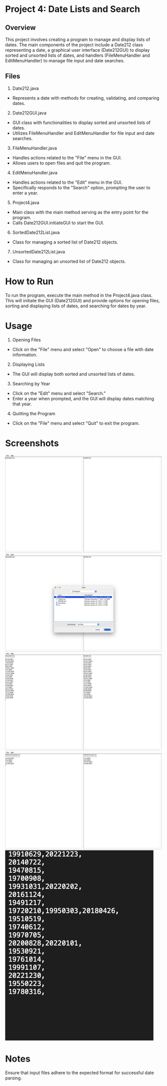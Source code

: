 # Project 4: Date Lists and Search

## Overview
This project involves creating a program to manage and display lists of dates. The main components of the project include a Date212 class representing a date, a graphical user interface (Date212GUI) to display sorted and unsorted lists of dates, and handlers (FileMenuHandler and EditMenuHandler) to manage file input and date searches.

## Files
1. Date212.java

- Represents a date with methods for creating, validating, and comparing dates.

2. Date212GUI.java

- GUI class with functionalities to display sorted and unsorted lists of dates.
- Utilizes FileMenuHandler and EditMenuHandler for file input and date searches.

3. FileMenuHandler.java

- Handles actions related to the "File" menu in the GUI.
- Allows users to open files and quit the program.

4. EditMenuHandler.java

- Handles actions related to the "Edit" menu in the GUI.
- Specifically responds to the "Search" option, prompting the user to enter a year.

5. Project4.java

- Main class with the main method serving as the entry point for the program.
- Calls Date212GUI.initiateGUI to start the GUI.

6. SortedDate212List.java

- Class for managing a sorted list of Date212 objects.

7. UnsortedDate212List.java

- Class for managing an unsorted list of Date212 objects.

# How to Run
To run the program, execute the main method in the Project4.java class. This will initiate the GUI (Date212GUI) and provide options for opening files, sorting and displaying lists of dates, and searching for dates by year.

# Usage
1. Opening Files

- Click on the "File" menu and select "Open" to choose a file with date information.

2. Displaying Lists

- The GUI will display both sorted and unsorted lists of dates.

3. Searching by Year

- Click on the "Edit" menu and select "Search."
- Enter a year when prompted, and the GUI will display dates matching that year.

4. Quitting the Program

- Click on the "File" menu and select "Quit" to exit the program.

# Screenshots

![Alt text](/Screenshots/Screenshot1.png?raw=true "Date212GUI")
![Alt text](/Screenshots/Screenshot2.png?raw=true "Screenshot2")
![Alt text](/Screenshots/Screenshot3.png?raw=true "Screenshot3")
![Alt text](/Screenshots/Screenshot4.png?raw=true "Screenshot4")
![Alt text](/Screenshots/Screenshot5.jpeg?raw=true "Screenshot5")

# Notes
Ensure that input files adhere to the expected format for successful date parsing.
